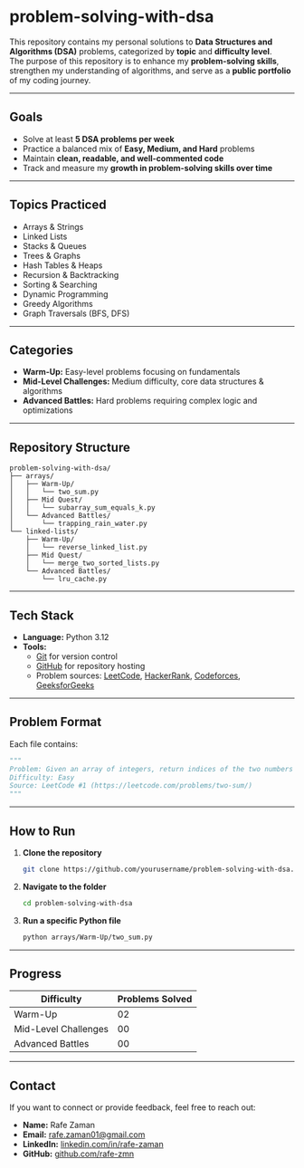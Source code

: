 # problem-solving-with-dsa

This repository contains my personal solutions to **Data Structures and Algorithms (DSA)** problems, categorized by **topic** and **difficulty level**.  
The purpose of this repository is to enhance my **problem-solving skills**, strengthen my understanding of algorithms, and serve as a **public portfolio** of my coding journey.

---

## Goals

- Solve at least **5 DSA problems per week**  
- Practice a balanced mix of **Easy, Medium, and Hard** problems  
- Maintain **clean, readable, and well-commented code**  
- Track and measure my **growth in problem-solving skills over time**  

---

## Topics Practiced

- Arrays & Strings  
- Linked Lists  
- Stacks & Queues  
- Trees & Graphs  
- Hash Tables & Heaps  
- Recursion & Backtracking  
- Sorting & Searching  
- Dynamic Programming  
- Greedy Algorithms  
- Graph Traversals (BFS, DFS)

---

## Categories

- **Warm-Up:** Easy-level problems focusing on fundamentals  
- **Mid-Level Challenges:** Medium difficulty, core data structures & algorithms  
- **Advanced Battles:** Hard problems requiring complex logic and optimizations  

---

## Repository Structure

```
problem-solving-with-dsa/
├── arrays/
│   ├── Warm-Up/
│   │   └── two_sum.py
│   ├── Mid Quest/
│   │   └── subarray_sum_equals_k.py
│   └── Advanced Battles/
│       └── trapping_rain_water.py
└── linked-lists/
    ├── Warm-Up/
    │   └── reverse_linked_list.py
    ├── Mid Quest/
    │   └── merge_two_sorted_lists.py
    └── Advanced Battles/
        └── lru_cache.py
```
---

## Tech Stack

- **Language:** Python 3.12 
- **Tools:**  
  - [Git](https://git-scm.com/) for version control  
  - [GitHub](https://github.com/) for repository hosting  
  - Problem sources: [LeetCode](https://leetcode.com/), [HackerRank](https://www.hackerrank.com/), [Codeforces](https://codeforces.com/), [GeeksforGeeks](https://www.geeksforgeeks.org/)

---
## Problem Format

Each file contains:
```python
"""
Problem: Given an array of integers, return indices of the two numbers such that they add up to a specific target.
Difficulty: Easy
Source: LeetCode #1 (https://leetcode.com/problems/two-sum/)
"""
```
---

## How to Run

1. **Clone the repository**
   ```bash
   git clone https://github.com/yourusername/problem-solving-with-dsa.git
   
2. **Navigate to the folder**
   ```bash
   cd problem-solving-with-dsa
4. **Run a specific Python file**
   ```bash
   python arrays/Warm-Up/two_sum.py
---

## Progress

| Difficulty           | Problems Solved |
|----------------------|-----------------|
| Warm-Up              | 02              |
| Mid-Level Challenges | 00              |
| Advanced Battles     | 00              |


---

## Contact

If you want to connect or provide feedback, feel free to reach out:

- **Name:** Rafe Zaman  
- **Email:** rafe.zaman01@gmail.com 
- **LinkedIn:** [linkedin.com/in/rafe-zaman](www.linkedin.com/in/rafe-zaman)  
- **GitHub:** [github.com/rafe-zmn](https://github.com/rafe-zmn)
